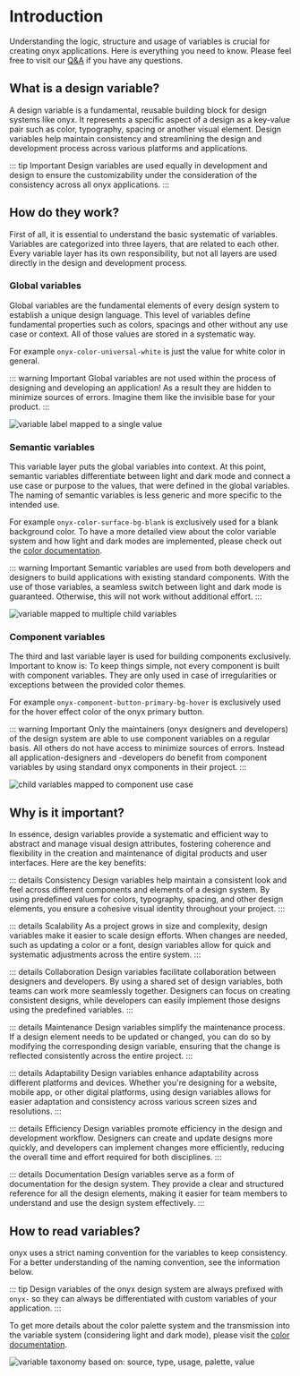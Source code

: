 # Introduction

Understanding the logic, structure and usage of variables is crucial for creating onyx applications. Here is everything you need to know. Please feel free to visit our [Q&A](https://github.com/SchwarzIT/onyx/discussions/categories/q-a) if you have any questions.

## What is a design variable?

A design variable is a fundamental, reusable building block for design systems like onyx. It represents a specific aspect of a design as a key-value pair such as color, typography, spacing or another visual element. Design variables help maintain consistency and streamlining the design and development process across various platforms and applications.

::: tip Important
Design variables are used equally in development and design to ensure the customizability under the consideration of the consistency across all onyx applications.
:::

## How do they work?

First of all, it is essential to understand the basic systematic of variables. Variables are categorized into three layers, that are related to each other. Every variable layer has its own responsibility, but not all layers are used directly in the design and development process.

### Global variables

Global variables are the fundamental elements of every design system to establish a unique design language. This level of variables define fundamental properties such as colors, spacings and other without any use case or context. All of those values are stored in a systematic way.

For example `onyx-color-universal-white` is just the value for white color in general.

::: warning Important
Global variables are not used within the process of designing and developing an application! As a result they are hidden to minimize sources of errors. Imagine them like the invisible base for your product.
:::

![variable label mapped to a single value](/images/global_variable.webp)

### Semantic variables

This variable layer puts the global variables into context. At this point, semantic variables differentiate between light and dark mode and connect a use case or purpose to the values, that were defined in the global variables. The naming of semantic variables is less generic and more specific to the intended use.

For example `onyx-color-surface-bg-blank` is exclusively used for a blank background color. To have a more detailed view about the color variable system and how light and dark modes are implemented, please check out the [color documentation](/basics/colors).

::: warning Important
Semantic variables are used from both developers and designers to build applications with existing standard components. With the use of those variables, a seamless switch between light and dark mode is guaranteed. Otherwise, this will not work without additional effort.
:::

![variable mapped to multiple child variables](/images/semantic_variable.webp)

### Component variables

The third and last variable layer is used for building components exclusively. Important to know is: To keep things simple, not every component is built with component variables. They are only used in case of irregularities or exceptions between the provided color themes.

For example `onyx-component-button-primary-bg-hover` is exclusively used for the hover effect color of the onyx primary button.

::: warning Important
Only the maintainers (onyx designers and developers) of the design system are able to use component variables on a regular basis. All others do not have access to minimize sources of errors. Instead all application-designers and -developers do benefit from component variables by using standard onyx components in their project.
:::

![child variables mapped to component use case](/images/component_variable.webp)

## Why is it important?

In essence, design variables provide a systematic and efficient way to abstract and manage visual design attributes, fostering coherence and flexibility in the creation and maintenance of digital products and user interfaces. Here are the key benefits:

::: details Consistency
Design variables help maintain a consistent look and feel across different components and elements of a design system. By using predefined values for colors, typography, spacing, and other design elements, you ensure a cohesive visual identity throughout your project.
:::

::: details Scalability
As a project grows in size and complexity, design variables make it easier to scale design efforts. When changes are needed, such as updating a color or a font, design variables allow for quick and systematic adjustments across the entire system.
:::

::: details Collaboration
Design variables facilitate collaboration between designers and developers. By using a shared set of design variables, both teams can work more seamlessly together. Designers can focus on creating consistent designs, while developers can easily implement those designs using the predefined variables.
:::

::: details Maintenance
Design variables simplify the maintenance process. If a design element needs to be updated or changed, you can do so by modifying the corresponding design variable, ensuring that the change is reflected consistently across the entire project.
:::

::: details Adaptability
Design variables enhance adaptability across different platforms and devices. Whether you're designing for a website, mobile app, or other digital platforms, using design variables allows for easier adaptation and consistency across various screen sizes and resolutions.
:::

::: details Efficiency
Design variables promote efficiency in the design and development workflow. Designers can create and update designs more quickly, and developers can implement changes more efficiently, reducing the overall time and effort required for both disciplines.
:::

::: details Documentation
Design variables serve as a form of documentation for the design system. They provide a clear and structured reference for all the design elements, making it easier for team members to understand and use the design system effectively.
:::

## How to read variables?

onyx uses a strict naming convention for the variables to keep consistency. For a better understanding of the naming convention, see the information below.

::: tip
Design variables of the onyx design system are always prefixed with `onyx-` so they can always be differentiated with custom variables of your application.
:::

To get more details about the color palette system and the transmission into the variable system (considering light and dark mode), please visit the [color documentation](/basics/colors).

![variable taxonomy based on: source, type, usage, palette, value](/images/variable_naming.webp)
